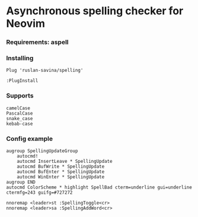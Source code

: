 # Asynchronous spelling checker for Neovim
### Requirements: aspell
### Installing
```
Plug 'ruslan-savina/spelling'
```
`:PlugInstall`

### Supports
```
camelCase
PascalCase
snake_case
kebab-case
```

### Config example
```
augroup SpellingUpdateGroup
    autocmd!
    autocmd InsertLeave * SpellingUpdate
    autocmd BufWrite * SpellingUpdate
    autocmd BufEnter * SpellingUpdate
    autocmd WinEnter * SpellingUpdate
augroup END
autocmd ColorScheme * highlight SpellBad cterm=underline gui=underline ctermfg=243 guifg=#727272

nnoremap <leader>st :SpellingToggle<cr>
nnoremap <leader>sa :SpellingAddWord<cr>
```
